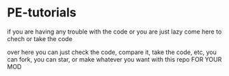 # PE-tutorials
if you are having any trouble with the code or you are just lazy come here to chech or take the code

over here you can just check the code, compare it, take the code, etc, you can fork, you can star, or make whatever you want with this repo
FOR YOUR MOD
